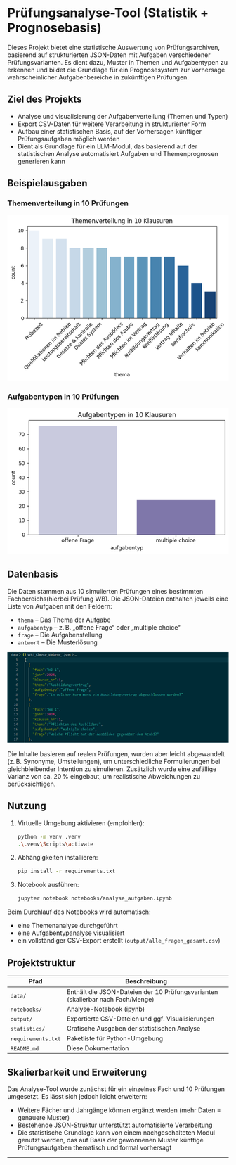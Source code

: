 # Prüfungsanalyse-Tool (Statistik + Prognosebasis)

Dieses Projekt bietet eine statistische Auswertung von Prüfungsarchiven, basierend auf strukturierten JSON-Daten mit Aufgaben verschiedener Prüfungsvarianten. Es dient dazu, Muster in Themen und Aufgabentypen zu erkennen und bildet die Grundlage für ein Prognosesystem zur Vorhersage wahrscheinlicher Aufgabenbereiche in zukünftigen Prüfungen. 

## Ziel des Projekts

- Analyse und visualisierung der Aufgabenverteilung (Themen und Typen)
- Export CSV-Daten für weitere Verarbeitung in strukturierter Form
- Aufbau einer statistischen Basis, auf der Vorhersagen künftiger Prüfungsaufgaben möglich werden
- Dient als Grundlage für ein LLM-Modul, das basierend auf der statistischen Analyse automatisiert Aufgaben und Themenprognosen generieren kann


## Beispielausgaben

### Themenverteilung in 10 Prüfungen
![Themenverteilung](statistics/StatistikThemenvereteilung.png)

### Aufgabentypen in 10 Prüfungen
![Aufgabentypen](statistics/StatistikAufgabentypen.png)

## Datenbasis

Die Daten stammen aus 10 simulierten Prüfungen eines bestimmten Fachbereichs(hierbei Prüfung WB). Die JSON-Dateien enthalten jeweils eine Liste von Aufgaben mit den Feldern:

- `thema` – Das Thema der Aufgabe
- `aufgabentyp` – z. B. „offene Frage“ oder „multiple choice“
- `frage` – Die Aufgabenstellung
- `antwort` – Die Musterlösung

![FORMAT](datenformatJSON.PNG)

Die Inhalte basieren auf realen Prüfungen, wurden aber leicht abgewandelt (z. B. Synonyme, Umstellungen), um unterschiedliche Formulierungen bei gleichbleibender Intention zu simulieren. Zusätzlich wurde eine zufällige Varianz von ca. 20 % eingebaut, um realistische Abweichungen zu berücksichtigen.

## Nutzung

1. Virtuelle Umgebung aktivieren (empfohlen):
    ```bash
    python -m venv .venv
    .\.venv\Scripts\activate
    ```

2. Abhängigkeiten installieren:
    ```bash
    pip install -r requirements.txt
    ```

3. Notebook ausführen:
    ```bash
    jupyter notebook notebooks/analyse_aufgaben.ipynb
    ```

Beim Durchlauf des Notebooks wird automatisch:
- eine Themenanalyse durchgeführt
- eine Aufgabentypanalyse visualisiert
- ein vollständiger CSV-Export erstellt (`output/alle_fragen_gesamt.csv`)

## Projektstruktur

| Pfad                | Beschreibung                                                                 |
|---------------------|------------------------------------------------------------------------------|
| `data/`             | Enthält die JSON-Dateien der 10 Prüfungsvarianten (skalierbar nach Fach/Menge) |
| `notebooks/`        | Analyse-Notebook (ipynb)                                                      |
| `output/`           | Exportierte CSV-Dateien und ggf. Visualisierungen                            |
| `statistics/`       | Grafische Ausgaben der statistischen Analyse                                 |
| `requirements.txt`  | Paketliste für Python-Umgebung                                               |
| `README.md`         | Diese Dokumentation                                                          |

## Skalierbarkeit und Erweiterung

Das Analyse-Tool wurde zunächst für ein einzelnes Fach und 10 Prüfungen umgesetzt. Es lässt sich jedoch leicht erweitern:

- Weitere Fächer und Jahrgänge können ergänzt werden (mehr Daten = genauere Muster)
- Bestehende JSON-Struktur unterstützt automatisierte Verarbeitung
- Die statistische Grundlage kann von einem nachgeschalteten Modul genutzt werden, das auf Basis der gewonnenen Muster künftige Prüfungsaufgaben thematisch und formal vorhersagt

---

